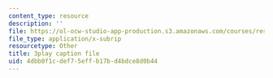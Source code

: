 ```yaml
---
content_type: resource
description: ''
file: https://ol-ocw-studio-app-production.s3.amazonaws.com/courses/res-6-006-video-demonstrations-in-lasers-and-optics-spring-2008/4dbb0f1cdef75effb17bd4bdce8d0b44_EBVNbRN805o.vtt
file_type: application/x-subrip
resourcetype: Other
title: 3play caption file
uid: 4dbb0f1c-def7-5eff-b17b-d4bdce8d0b44
---
```

